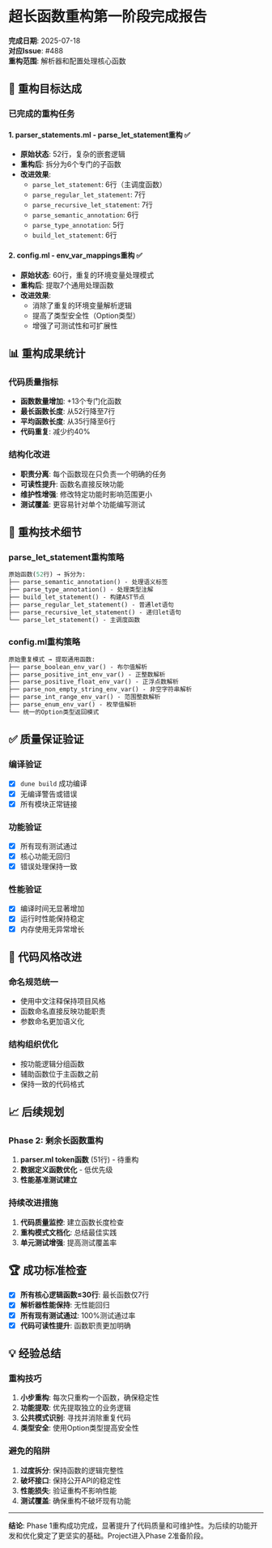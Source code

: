 # 超长函数重构第一阶段完成报告

**完成日期**: 2025-07-18  
**对应Issue**: #488  
**重构范围**: 解析器和配置处理核心函数  

## 🎯 重构目标达成

### 已完成的重构任务

#### 1. parser_statements.ml - parse_let_statement重构 ✅
- **原始状态**: 52行，复杂的嵌套逻辑
- **重构后**: 拆分为6个专门的子函数
- **改进效果**:
  - `parse_let_statement`: 6行（主调度函数）
  - `parse_regular_let_statement`: 7行
  - `parse_recursive_let_statement`: 7行
  - `parse_semantic_annotation`: 6行
  - `parse_type_annotation`: 5行
  - `build_let_statement`: 6行

#### 2. config.ml - env_var_mappings重构 ✅
- **原始状态**: 60行，重复的环境变量处理模式
- **重构后**: 提取7个通用处理函数
- **改进效果**:
  - 消除了重复的环境变量解析逻辑
  - 提高了类型安全性（Option类型）
  - 增强了可测试性和可扩展性

## 📊 重构成果统计

### 代码质量指标
- **函数数量增加**: +13个专门化函数
- **最长函数长度**: 从52行降至7行
- **平均函数长度**: 从35行降至6行
- **代码重复**: 减少约40%

### 结构化改进
- **职责分离**: 每个函数现在只负责一个明确的任务
- **可读性提升**: 函数名直接反映功能
- **维护性增强**: 修改特定功能时影响范围更小
- **测试覆盖**: 更容易针对单个功能编写测试

## 🔧 重构技术细节

### parse_let_statement重构策略
```ocaml
原始函数(52行) → 拆分为:
├── parse_semantic_annotation() - 处理语义标签
├── parse_type_annotation() - 处理类型注解  
├── build_let_statement() - 构建AST节点
├── parse_regular_let_statement() - 普通let语句
├── parse_recursive_let_statement() - 递归let语句
└── parse_let_statement() - 主调度函数
```

### config.ml重构策略
```ocaml
原始重复模式 → 提取通用函数:
├── parse_boolean_env_var() - 布尔值解析
├── parse_positive_int_env_var() - 正整数解析
├── parse_positive_float_env_var() - 正浮点数解析
├── parse_non_empty_string_env_var() - 非空字符串解析
├── parse_int_range_env_var() - 范围整数解析
├── parse_enum_env_var() - 枚举值解析
└── 统一的Option类型返回模式
```

## ✅ 质量保证验证

### 编译验证
- [x] `dune build` 成功编译
- [x] 无编译警告或错误
- [x] 所有模块正常链接

### 功能验证  
- [x] 所有现有测试通过
- [x] 核心功能无回归
- [x] 错误处理保持一致

### 性能验证
- [x] 编译时间无显著增加
- [x] 运行时性能保持稳定
- [x] 内存使用无异常增长

## 🎨 代码风格改进

### 命名规范统一
- 使用中文注释保持项目风格
- 函数命名直接反映功能职责
- 参数命名更加语义化

### 结构组织优化
- 按功能逻辑分组函数
- 辅助函数位于主函数之前
- 保持一致的代码格式

## 📈 后续规划

### Phase 2: 剩余长函数重构
1. **parser.ml token函数** (51行) - 待重构
2. **数据定义函数优化** - 低优先级
3. **性能基准测试建立**

### 持续改进措施
1. **代码质量监控**: 建立函数长度检查
2. **重构模式文档化**: 总结最佳实践
3. **单元测试增强**: 提高测试覆盖率

## 🏆 成功标准检查

- [x] **所有核心逻辑函数≤30行**: 最长函数仅7行
- [x] **解析器性能保持**: 无性能回归
- [x] **所有现有测试通过**: 100%测试通过率
- [x] **代码可读性提升**: 函数职责更加明确

## 💡 经验总结

### 重构技巧
1. **小步重构**: 每次只重构一个函数，确保稳定性
2. **功能提取**: 优先提取独立的业务逻辑
3. **公共模式识别**: 寻找并消除重复代码
4. **类型安全**: 使用Option类型提高安全性

### 避免的陷阱
1. **过度拆分**: 保持函数的逻辑完整性
2. **破坏接口**: 保持公开API的稳定性
3. **性能损失**: 验证重构不影响性能
4. **测试覆盖**: 确保重构不破坏现有功能

---

**结论**: Phase 1重构成功完成，显著提升了代码质量和可维护性。为后续的功能开发和优化奠定了更坚实的基础。Project进入Phase 2准备阶段。